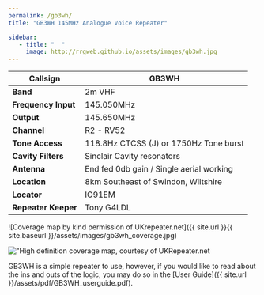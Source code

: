 ```yaml
---
permalink: /gb3wh/
title: "GB3WH 145MHz Analogue Voice Repeater"

sidebar:
   - title: "  "
     image: http://rrgweb.github.io/assets/images/gb3wh.jpg
---
```


|**Callsign**|**GB3WH**|
|---|---|
|**Band**|	2m VHF|
|**Frequency	Input**| 145.050MHz
|**Output**| 145.650MHz|
|**Channel**|	R2 - RV52|
|**Tone Access**|	118.8Hz CTCSS (J) or 1750Hz Tone burst|
|**Cavity Filters**|	Sinclair Cavity resonators|
|**Antenna**|	End fed 0db gain / Single aerial working|
|**Location**|	8km Southeast of Swindon, Wiltshire|
|**Locator**|	IO91EM|
|**Repeater Keeper**|	Tony G4LDL|

![Coverage map by kind permission of UKrepeater.net]({{ site.url }}{{ site.baseurl }}/assets/images/gb3wh_coverage.jpg)

!["High definition coverage map, courtesy of UKRepeater.net](https://ukrepeater.net/repeatermaps/gb3wh.jpg)

GB3WH is a simple repeater to use, however, if you would like to read about the ins and outs of the logic, you may do so in the [User Guide]({{ site.url }}/assets/pdf/GB3WH_userguide.pdf).
